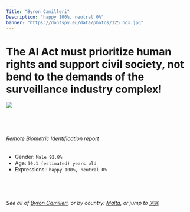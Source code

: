 ```yaml
---
Title: "Byron Camilleri"
Description: "happy 100%, neutral 0%"
banner: "https://dontspy.eu/data/photos/125_box.jpg"
---
```


# The AI Act must prioritize human rights and support civil society, not bend to the demands of the surveillance industry complex!

<link rel="stylesheet" type="text/css" href="/css/blog.css" />

<div class="is-fake" hidden>

_This image is **clearly fake**_, yet we [continue to collect them because the AI Act negotiations](/blog/why-deepfake/) are heading in a direction that will only make people's lives more complicated. For a more in-depth explanation, read: [Double threat: why losing the battle against Face Biometrics would fuel the proliferation of deepfakes](/blog/the-dual-threat-how-losing-the-biometric-battle-fuels-deepfake-proliferation/).


</div>

<!-- <img src="https://dontspy.eu/data/photos/54_box.jpg" /> -->
<img src="https://dontspy.eu/data/photos/125_box.jpg" />

## <br>

###### Remote Biometric Identification report

* <span class="label">Gender:</span> `Male 92.8%`
* <span class="label">Age:</span> `30.1 (estimated) years old`
* <span class="label">Expressions::</span> `happy 100%, neutral 0%`

## <br>

###### See all of [Byron Camilleri](/policymaker#Byron%20Camilleri), or by country: [Malta](/country#Malta), or jump to [🇫🇷](/x/29).

## <br>
